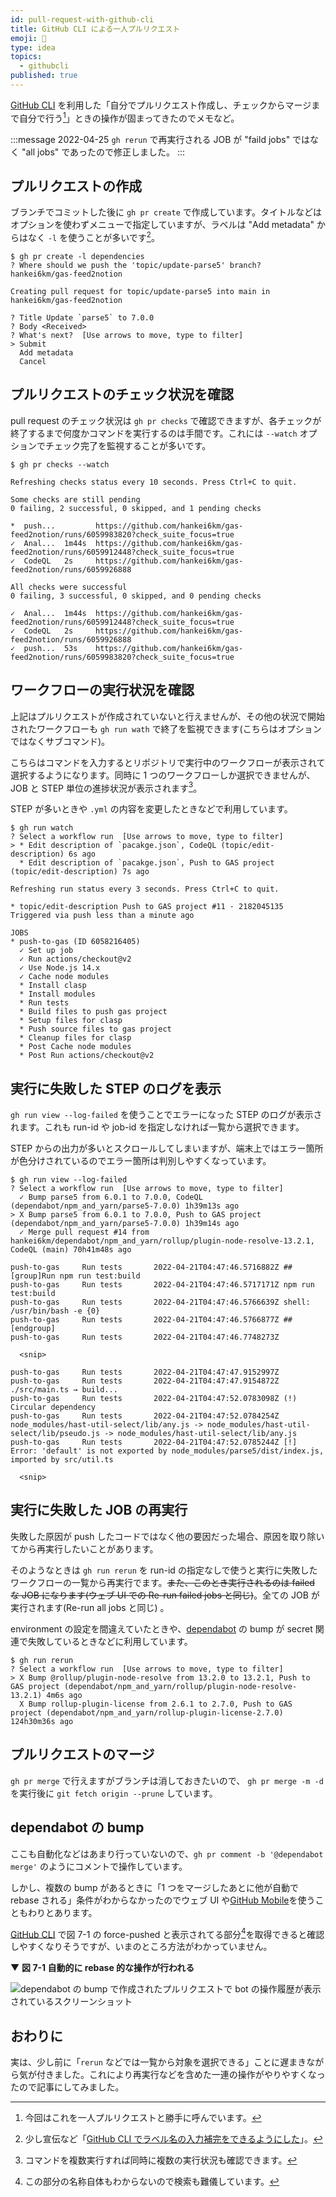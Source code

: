 ```yaml
---
id: pull-request-with-github-cli
title: GitHub CLI による一人プルリクエスト
emoji: 🏃
type: idea
topics:
  - githubcli
published: true
---
```


[GitHub CLI] を利用した「自分でプルリクエスト作成し、チェックからマージまで自分で行う[^hitori]」ときの操作が固まってきたのでメモなど。

[^hitori]: 今回はこれを一人プルリクエストと勝手に呼んでいます。

:::message
2022-04-25 `gh rerun` で再実行される JOB が "faild jobs" ではなく "all jobs" であったので修正しました。
:::

## プルリクエストの作成

ブランチでコミットした後に `gh pr create` で作成しています。タイトルなどはオプションを使わずメニューで指定していますが、ラベルは "Add metadata" からはなく `-l` を使うことが多いです[^completion]。

[^completion]: 少し宣伝など「[GitHub CLI でラベル名の入力補完をできるようにした](https://zenn.dev/hankei6km/articles/completion-label-names-in-github-cli)」。

```shell-session
$ gh pr create -l dependencies
? Where should we push the 'topic/update-parse5' branch? hankei6km/gas-feed2notion

Creating pull request for topic/update-parse5 into main in hankei6km/gas-feed2notion

? Title Update `parse5` to 7.0.0
? Body <Received>
? What's next?  [Use arrows to move, type to filter]
> Submit
  Add metadata
  Cancel
```

## プルリクエストのチェック状況を確認

pull request のチェック状況は `gh pr checks` で確認できますが、各チェックが終了するまで何度かコマンドを実行するのは手間です。これには `--watch` オプションでチェック完了を監視することが多いです。

```shell-session
$ gh pr checks --watch

Refreshing checks status every 10 seconds. Press Ctrl+C to quit.

Some checks are still pending
0 failing, 2 successful, 0 skipped, and 1 pending checks

*  push...         https://github.com/hankei6km/gas-feed2notion/runs/6059983820?check_suite_focus=true
✓  Anal...  1m44s  https://github.com/hankei6km/gas-feed2notion/runs/6059912448?check_suite_focus=true
✓  CodeQL   2s     https://github.com/hankei6km/gas-feed2notion/runs/6059926888

All checks were successful
0 failing, 3 successful, 0 skipped, and 0 pending checks

✓  Anal...  1m44s  https://github.com/hankei6km/gas-feed2notion/runs/6059912448?check_suite_focus=true
✓  CodeQL   2s     https://github.com/hankei6km/gas-feed2notion/runs/6059926888
✓  push...  53s    https://github.com/hankei6km/gas-feed2notion/runs/6059983820?check_suite_focus=true
```

## ワークフローの実行状況を確認

上記はプルリクエストが作成されていないと行えませんが、その他の状況で開始されたワークフローも `gh run wath` で終了を監視できます(こちらはオプションではなくサブコマンド)。

こちらはコマンドを入力するとリポジトリで実行中のワークフローが表示されて選択するようになります。同時に 1 つのワークフローしか選択できませんが、JOB と STEP 単位の進捗状況が表示されます[^tmux]。

STEP が多いときや `.yml` の内容を変更したときなどで利用しています。

[^tmux]: コマンドを複数実行すれば同時に複数の実行状況も確認できます。

```shell-session
$ gh run watch
? Select a workflow run  [Use arrows to move, type to filter]
> * Edit description of `pacakge.json`, CodeQL (topic/edit-description) 6s ago
  * Edit description of `pacakge.json`, Push to GAS project (topic/edit-description) 7s ago

Refreshing run status every 3 seconds. Press Ctrl+C to quit.

* topic/edit-description Push to GAS project #11 · 2182045135
Triggered via push less than a minute ago

JOBS
* push-to-gas (ID 6058216405)
  ✓ Set up job
  ✓ Run actions/checkout@v2
  ✓ Use Node.js 14.x
  ✓ Cache node modules
  * Install clasp
  * Install modules
  * Run tests
  * Build files to push gas project
  * Setup files for clasp
  * Push source files to gas project
  * Cleanup files for clasp
  * Post Cache node modules
  * Post Run actions/checkout@v2
```

## 実行に失敗した STEP のログを表示

`gh run view --log-failed` を使うことでエラーになった STEP のログが表示されます。これも run-id や job-id を指定しなければ一覧から選択できます。

STEP からの出力が多いとスクロールしてしまいますが、端末上ではエラー箇所が色分けされているのでエラー箇所は判別しやすくなっています。

```shell-session
$ gh run view --log-failed
? Select a workflow run  [Use arrows to move, type to filter]
  ✓ Bump parse5 from 6.0.1 to 7.0.0, CodeQL (dependabot/npm_and_yarn/parse5-7.0.0) 1h39m13s ago
> X Bump parse5 from 6.0.1 to 7.0.0, Push to GAS project (dependabot/npm_and_yarn/parse5-7.0.0) 1h39m14s ago
  ✓ Merge pull request #14 from hankei6km/dependabot/npm_and_yarn/rollup/plugin-node-resolve-13.2.1, CodeQL (main) 70h41m48s ago

push-to-gas     Run tests       2022-04-21T04:47:46.5716882Z ##[group]Run npm run test:build
push-to-gas     Run tests       2022-04-21T04:47:46.5717171Z npm run test:build
push-to-gas     Run tests       2022-04-21T04:47:46.5766639Z shell: /usr/bin/bash -e {0}
push-to-gas     Run tests       2022-04-21T04:47:46.5766877Z ##[endgroup]
push-to-gas     Run tests       2022-04-21T04:47:46.7748273Z

  <snip>

push-to-gas     Run tests       2022-04-21T04:47:47.9152997Z
push-to-gas     Run tests       2022-04-21T04:47:47.9154872Z ./src/main.ts → build...
push-to-gas     Run tests       2022-04-21T04:47:52.0783098Z (!) Circular dependency
push-to-gas     Run tests       2022-04-21T04:47:52.0784254Z node_modules/hast-util-select/lib/any.js -> node_modules/hast-util-select/lib/pseudo.js -> node_modules/hast-util-select/lib/any.js
push-to-gas     Run tests       2022-04-21T04:47:52.0785244Z [!] Error: 'default' is not exported by node_modules/parse5/dist/index.js, imported by src/util.ts

  <snip>
```

## 実行に失敗した JOB の再実行

失敗した原因が push したコードではなく他の要因だった場合、原因を取り除いてから再実行したいことがあります。

そのようなときは `gh run rerun` を run-id の指定なしで使うと実行に失敗したワークフローの一覧から再実行でます。~~また、このとき実行されるのは failed な JOB になります(ウェブ UI での Re-run failed jobs と同じ)~~。全ての JOB が実行されます(Re-run all jobs と同じ) 。

environment の設定を間違えていたときや、[dependabot] の bump が secret 関連で失敗しているときなどに利用しています。

```shell-session
$ gh run rerun
? Select a workflow run  [Use arrows to move, type to filter]
> X Bump @rollup/plugin-node-resolve from 13.2.0 to 13.2.1, Push to GAS project (dependabot/npm_and_yarn/rollup/plugin-node-resolve-13.2.1) 4m6s ago
  X Bump rollup-plugin-license from 2.6.1 to 2.7.0, Push to GAS project (dependabot/npm_and_yarn/rollup-plugin-license-2.7.0) 124h30m36s ago
```

## プルリクエストのマージ

`gh pr merge` で行えますがブランチは消しておきたいので、 `gh pr merge -m -d` を実行後に `git fetch origin --prune` しています。

## dependabot の bump

ここも自動化などはあまり行っていないので、`gh pr comment -b '@dependabot merge'` のようにコメントで操作しています。

しかし、複数の bump があるときに「1 つをマージしたあとに他が自動で rebase される」条件がわからなかったのでウェブ UI や[GitHub Mobile]を使うこともわりとあります。

[GitHub CLI] で図 7-1 の force-pushed と表示されてる部分[^view]を取得できると確認しやすくなりそうですが、いまのところ方法がわかっていません。

[^view]: この部分の名称自体もわからないので検索も難儀しています。

▼ **図 7-1 自動的に rebase 的な操作が行われる**

![dependabot の bump で作成されたプルリクエストで bot の操作履歴が表示されているスクリーンショット](https://images.microcms-assets.io/assets/1fff6177c5c74aac8d5158dc17492c92/67fa71fc86394c7b89bd74c95cc9c30b/pull-request-with-github-cli-force-pushed.png?w=859\&h=194\&auto=compress%2Cformat)

## おわりに

実は、少し前に「`rerun` などでは一覧から対象を選択できる」ことに遅まきながら気が付きました。これにより再実行などを含めた一連の操作がやりやすくなったので記事にしてみました。

[dependabot]: https://docs.github.com/ja/code-security/dependabot

[GitHub CLI]: https://cli.github.com/

[GitHub Mobile]: https://github.com/mobile
